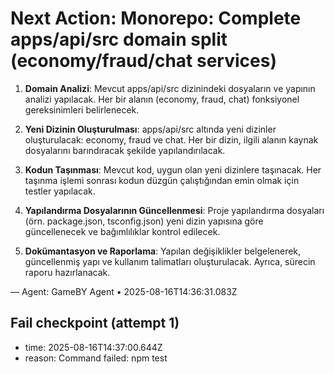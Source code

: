 # Next Action: Monorepo: Complete apps/api/src domain split (economy/fraud/chat services)

1. **Domain Analizi**: Mevcut apps/api/src dizinindeki dosyaların ve yapının analizi yapılacak. Her bir alanın (economy, fraud, chat) fonksiyonel gereksinimleri belirlenecek.

2. **Yeni Dizinin Oluşturulması**: apps/api/src altında yeni dizinler oluşturulacak: economy, fraud ve chat. Her bir dizin, ilgili alanın kaynak dosyalarını barındıracak şekilde yapılandırılacak.

3. **Kodun Taşınması**: Mevcut kod, uygun olan yeni dizinlere taşınacak. Her taşınma işlemi sonrası kodun düzgün çalıştığından emin olmak için testler yapılacak.

4. **Yapılandırma Dosyalarının Güncellenmesi**: Proje yapılandırma dosyaları (örn. package.json, tsconfig.json) yeni dizin yapısına göre güncellenecek ve bağımlılıklar kontrol edilecek.

5. **Dokümantasyon ve Raporlama**: Yapılan değişiklikler belgelenerek, güncellenmiş yapı ve kullanım talimatları oluşturulacak. Ayrıca, sürecin raporu hazırlanacak.

— Agent: GameBY Agent • 2025-08-16T14:36:31.083Z


## Fail checkpoint (attempt 1)
- time: 2025-08-16T14:37:00.644Z
- reason: Command failed: npm test
